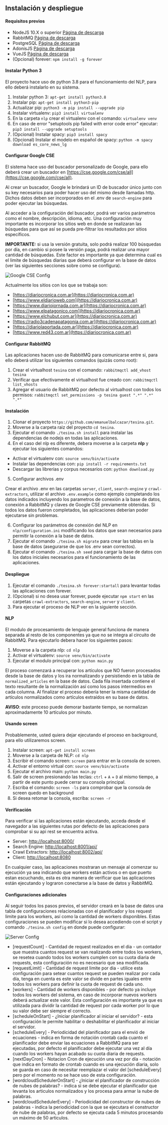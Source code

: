 ## Instalación y despliegue

#### Requisitos previos

* NodeJS 10.X o superior [Página de descarga](https://nodejs.org/es/)
* RabbitMQ [Página de descarga](https://bintray.com/rabbitmq/debian/rabbitmq-server)
* PostgreSQL [Página de descarga](https://www.postgresql.org/download/)
* AdonisJS [Página de descarga](https://adonisjs.com/)
* VueJS [Página de descarga](https://cli.vuejs.org/guide/installation.html)
* (Opcional) forever: `npm install -g forever`

#### Instalar Python 3
El proyecto hace uso de python 3.8 para el funcionamiento del NLP, para ello deberá instalarlo en su sistema.

1. Instalar python 3: `apt-get install python3.8`
2. Instalar pip: `apt-get install python3-pip`
3. Actualizar pip: `python3 -m pip install --upgrade pip`
4. Instalar virtualenv: `pip3 install virtualenv`
5. En la carpeta `nlp` crear el virtualenv con el comando: `virtualenv venv`
6. En caso de error "setuptools pip failed with error code error" ejecutar: `pip3 install --upgrade setuptools`
7. (Opcional) Instalar spacy: `pip3 install spacy`
8. (Opcional) Instalar el modelo en español de spacy: `python -m spacy download es_core_news_lg`


#### Configurar Google CSE

El sistema hace uso del buscador personalizado de Google, para ello deberá crear un buscador en [https://cse.google.com/cse/all](https://cse.google.com/cse/all).

Al crear un buscador, Google le brindará un ID de buscador único junto con su key necesarios para poder hacer uso del mismo desde llamadas http. Dichos datos deben ser incorporados en el .env de `search-engine` para poder ejecutar las búsquedas.

Al acceder a la configuración del buscador, podrá ver varios parámetros como el nombre, descripción, idioma, etc. Una configuración muy importante es incorporar los sitios web en donde se realizaran las búsquedas para que así se pueda pre-filtrar los resultados por sitios específicos.

**IMPORTANTE:** si usa la versión gratuita, solo podrá realizar 100 búsquedas por día, en cambio si posee la versión paga, podrá realizar una mayor cantidad de búsquedas. Este factor es importante ya que determina cual es el limite de búsquedas diarias que deberá configurar en la base de datos (ver las siguientes secciones sobre como se configura).

![Google CSE Config](./archivos/imagenes/google-cse-config.png)

Actualmente los sitios con los que se trabaja son:

* [https://diariocronica.com.ar](https://diariocronica.com.ar)
* [https://www.eldiarioweb.com](https://diariocronica.com.ar)
* [https://www.diariojornada.com.ar](https://diariocronica.com.ar)
* [https://www.elpatagonico.com](https://diariocronica.com.ar)
* [https://www.elchubut.com.ar](https://diariocronica.com.ar)
* [https://radio3cadenapatagonia.com.ar](https://diariocronica.com.ar)
* [https://diariolaportada.com.ar](https://diariocronica.com.ar)
* [https://www.red43.com.ar](https://diariocronica.com.ar)

#### Configurar RabbitMQ

Las aplicaciones hacen uso de RabbitMQ para comunicarse entre si, para ello deberá utilizar los siguientes comandos (quizás como root):

1. Crear el virtualhost `tesina` con el comando: `rabbitmqctl add_vhost tesina`
2. Verificar que efectivamente el virtualhost fue creado con: `rabbitmqctl list_vhosts`
3. Agregar el usuario de RabbitMQ por defecto al virtualhost con todos los permisos: `rabbitmqctl set_permissions -p tesina guest ".*" ".*" ".*"`

#### Instalación

1. Clonar el proyecto `https://github.com/emanuelbalcazar/tesina.git`.
2. Moverse a la carpeta raiz del proyecto `cd tesina`.
3. Ejecutar el comando `./tesina.sh install` para instalar las dependencias de nodejs en todas las aplicaciones.
4. En el caso del nlp es diferente, debera moverse a la carpeta **nlp** y ejecutar los siguientes comandos:

- Activar el virtualenv con: `source venv/bin/activate`
- Instalar las dependencias con: `pip install -r requirements.txt`
- Descargar las librerias y corpus necesarios con: `python download.py`

5. Configurar archivos .env

Crear el archivo .env en las carpetas `server`, `client`, `search-engine` y `crawl-extractors`, utilizar el archivo `.env.example` como ejemplo completando los datos indicados incluyendo los parametros de conexión a la base de datos, conexión a RabbitMQ y claves de Google CSE previamente obtenidas.
Si todos los datos fueron completados, las aplicaciones deberían poder ejecutarse sin problemas.

6. Configurar los parámetros de conexión del NLP en `nlp/configuration.ini` modificando los datos que sean necesarios para permitir la conexión a la base de datos.
7. Ejecutar el comando `./tesina.sh migrate` para crear las tablas en la base de datos (asegurarse de que los .env sean correctos).
8. Ejecutar el comando `./tesina.sh seed` para cargar la base de datos con los datos iniciales necesarios para el funcionamiento de las aplicaciones.

#### Despliegue

1. Ejecutar el comando `./tesina.sh forever:startall` para levantar todas las aplicaciones con forever.
2. (Opcional) si no desea usar forever, puede ejecutar `npm start` en las carpetas `crawl-extractors`, `search-engine`, `server` y `client`.
3. Para ejecutar el proceso de NLP ver en la siguiente sección.

#### NLP

El modulo de procesamiento de lenguaje general funciona de manera separada al resto de los componentes ya que no se integra al circuito de RabbitMQ. Para ejecutarlo debera hacer los siguientes pasos:

1. Moverse a la carpeta nlp: `cd nlp`
2. Activar el virtualenv: `source venv/bin/activate`
3. Ejecutar el modulo principal con: `python main.py`

El proceso comenzará a recuperar los artículos que NO fueron procesados desde la base de datos y los ira normalizando y persistiendo en la tabla de `normalized_articles` en la base de datos. Cada fila insertada contiene el texto resultante de la normalización así como los pasos intermedios en cada columna.
Al finalizar el proceso debería tener la misma cantidad de artículos normalizados como artículos extraídos en su base de datos.

**AVISO**: este proceso puede demorar bastante tiempo, se normalizan aproximadamente 10 artículos por minuto.

#### Usando screen

Probablemente, usted quiera dejar ejecutando el proceso en background, para ello utilizaremos screen.

1. Instalar screen: `apt-get install screen`
2. Moverse a la carpeta de NLP: `cd nlp`
3. Escribir el comando screen: `screen` para entrar en la consola de screen.
4. Activar el entorno virtual con: `source venv/bin/activate`
5. Ejecutar el archivo main: `python main.py`
6. Salir de screen presionando las teclas: `ctrl` + `A` + `D` al mismo tiempo, a partir de este punto puede cerrar su consola principal.
7. Escriba el comando: `screen -ls` para comprobar que la consola de screen quedo en background
8. Si desea retomar la consola, escriba: `screen -r`

#### Verificación

Para verificar si las aplicaciones están ejecutando, acceda desde el navegador a las siguientes rutas por defecto de las aplicaciones para comprobar si su api rest se encuentra activa.

* Server: [http://localhost:8000/](http://localhost:8000/)
* Search Engine: [http://localhost:8001/api/](http://localhost:8000/)
* Crawl Extractors: [http://localhost:8002/api/](http://localhost:8000/)
* Client: [http://localhost:8080](http://localhost:8000/)

En cualquier caso, las aplicaciones mostraran un mensaje al comenzar su ejecución ya sea indicando que workers están activos o en que puerto estan escuchando, esta es otra manera de verificar que las aplicaciones están ejecutando y lograron conectarse a la base de datos y RabbitMQ.

#### Configuraciones adicionales

Al seguir todos los pasos previos, el servidor creará en la base de datos una tabla de configuraciones relacionadas con el planificador y los request limite para los workers, así como la cantidad de workers disponibles. Estas configuraciones se pueden modificar si lo desea accediendo con el script y comando `./tesina.sh config` en donde puede configurar:

![Server Config](./archivos/imagenes/configuracion-server.png)


* [requestCount] - Cantidad de request realizados en el dia - un contador que muestra cuantos request se van realizando entre todos los workers, se resetea cuando todos los workers cumplen con su cuota diaria de requests, esta configuración no es necesario que sea modificada.
* [requestLimit] - Cantidad de request limite por dia - utilice esta configuración para setear cuantos request se pueden realizar por cada día, tenga en cuenta es este valor se divide en partes iguales entre todos los workers para definir la cuota de request de cada uno.
* [workers] - Cantidad de workers disponibles - por defecto ya incluye todos los workers del sistema, en caso de incorporar nuevos workers deberá actualizar este valor. Esta configuración es importante ya que es utilizada para dividir la cantidad de request por cada worker por lo que su valor debe ser siempre el correcto.
* [scheduleOnStart] - ¿Iniciar planificador al iniciar el servidor? - esta configuración le permite habilitar o deshabilitar el planificador al iniciar el servidor.
* [scheduleEvery] - Periodicidad del planificador para el envió de ecuaciones - indica en forma de notación crontab cada cuanto el planificador debe enviar las ecuaciones a RabbitMQ para ser ejecutadas, por defecto el planificador debe ejecutar una vez al día cuando los workers hayan acabado su cuota diaria de requests.
* [nextDayCron] - Notacion Cron de ejecución una vez por día - notación que indica en formato de crontab cuando es una ejecución diaria, solo se guarda en caso de necesitar reemplazar el valor del [scheduleEvery] pero por el momento no se hace uso de esta configuración.
* [wordcloudSchedulerOnStart] - ¿Iniciar el planificador de construcción de nubes de palabras? - indica si se debe ejecutar el planificador que levanta los articulos normalizados y los procesa para armar la nube de palabras.
* [wordcloudSchedulerEvery] - Periodicidad del constructor de nubes de palabras - indica la periodicidad con la que se ejecutara el constructor de nube de palabras, por defecto se ejecuta cada 5 minutos procesando un máximo de 50 articulos.
